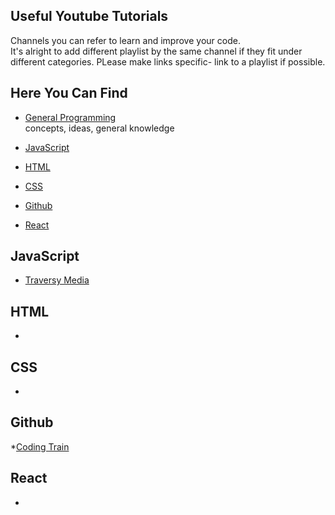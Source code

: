 ## Useful Youtube Tutorials
Channels you can refer to learn and improve your code.  
It's alright to add different playlist by the same channel if they fit under different categories.
PLease make links specific- link to a playlist if possible.

## Here You Can Find
* [General Programming](#General-Programming)  
concepts, ideas, general knowledge

* [JavaScript](#JavaScript)

* [HTML](#HTML)
* [CSS](#CSS)
* [Github](#Github)
* [React](#react)

## JavaScript
* [Traversy Media](https://www.youtube.com/watch?v=hdI2bqOjy3c&list=PLillGF-RfqbbnEGy3ROiLWk7JMCuSyQtX)

## HTML

* 

## CSS 

* 

## Github 

*[Coding Train](https://www.youtube.com/playlist?list=PLRqwX-V7Uu6ZF9C0YMKuns9sLDzK6zoiV)

## React

*

<!-- 
## sub-Title (h2)
* __bold title__ - description
this makes a link: [link text](url)  
 -->